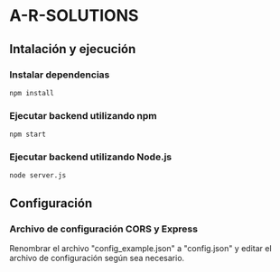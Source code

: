 # A-R-SOLUTIONS

## Intalación y ejecución

### Instalar dependencias 
```
npm install
```

### Ejecutar backend utilizando npm

```
npm start
```

### Ejecutar backend utilizando Node.js

```
node server.js
```

## Configuración

### Archivo de configuración CORS y Express

Renombrar el archivo "config_example.json" a "config.json" y editar el archivo de configuración según sea necesario.